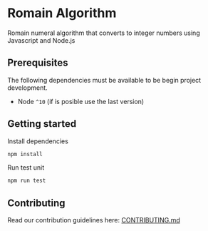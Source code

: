 # Romain Algorithm 


Romain numeral algorithm that converts to integer numbers using Javascript and Node.js


## Prerequisites

The following dependencies must be available to be begin project development.

* Node `^10` (if is posible use the last version)

## Getting started

Install dependencies
```jsx
npm install
```

Run test unit 
```jsx
npm run test
```

## Contributing

Read our contribution guidelines here: [CONTRIBUTING.md](CONTRIBUTING.md)
